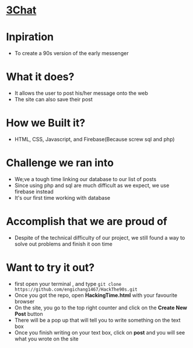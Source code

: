 # [3Chat](https://engichang1467.github.io/HackThe90s/HackingTime.html)

# Inpiration
- To create a 90s version of the early messenger

# What it does?
- It allows the user to post his/her message onto the web
- The site can also save their post

# How we Built it?
- HTML, CSS, Javascript, and Firebase(Because screw sql and php)

# Challenge we ran into 
- We;ve a tough time linking our database to our list of posts
- Since using php and sql are much difficult as we expect, we use firebase instead
- It's our first time working with database

# Accomplish that we are proud of
- Despite of the technical difficulty of our project, we still found a way to solve out problems and finish it oon time

# Want to try it out?
- first open your terminal , and type ```git clone https://github.com/engichang1467/HackThe90s.git```
- Once you got the repo, open **HackingTime.html** with your favourite browser 
- On the site, you go to the top right counter and click on the **Create New Post** button
- There will be a pop up that will tell you to write something on the text box
- Once you finish writing on your text box, click on **post** and you will see what you wrote on the site
